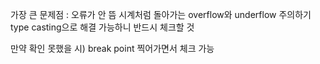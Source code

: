 가장 큰 문제점 : 오류가 안 뜸
시계처럼 돌아가는 overflow와 underflow 주의하기
type casting으로 해결 가능하니 반드시 체크할 것

만약 확인 못했을 시) break point 찍어가면서 체크 가능